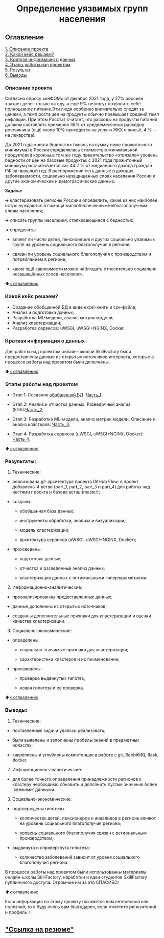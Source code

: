 # <center>Определение уязвимых групп населения

## Оглавление  
[1. Описание проекта](.README.md#Описание-проекта)  
[2. Какой кейс решаем?](.README.md#Какой-кейс-решаем)  
[3. Краткая информация о данных](.README.md#Краткая-информация-о-данных)  
[4. Этапы работы над проектом](.README.md#Этапы-работы-над-проектом)  
[5. Результат](.README.md#Результат)    
[6. Выводы](.README.md#Выводы) 

### Описание проекта  

 Согласно опросу «инФОМ» от декабря 2021 года, у 27% россиян хватает денег только на еду, а ещё 9% не могут позволить себе полноценное питание.Эти люди особенно внимательно следят за ценами, а темп роста  цен на продукты обычно превышает средний темп инфляции. При этом Росстат считает, что расходы на продукты питания должны составлять примерно 36% от среднемесячных расходов россиянина (ещё около 10% приходится на услуги ЖКХ и жильё, 4 % — на лекарства). 

 До 2021 года «черта бедности» (жизнь на сумму ниже прожиточного минимума) в России определялась стоимостью минимальной продуктовой корзины.в том же году правительство «отвязало» уровень бедности от цен на базовые продукты: с 2021 года прожиточный минимум рассчитывается как 44.2 % от медианного дохода граждан РФ за прошлый год. В распоряжении есть данные о доходах, заболеваемости, социально незащищённых слоях населения России и другие экономические и демографические данные.

 **Задача:**
  
  ➔ кластеризовать регионы Россиии определить, какие из них наиболее остро нуждаются в помощи малообеспеченным/неблагополучным слоям населения;

  ➔ описать группы населения, сталкивающиеся с бедностью;

  ➔ определить:
  
   - влияет ли число детей, пенсионеров и других социально уязвимых групп на уровень социального благополучия в регионе;
    
   - связан ли уровень социального благополучия с производством и потреблением в регионе;
    
   - какие ещё зависимости можно наблюдать относительно социально незащищённых слоёв населения.

:arrow_up:[к оглавлению](_)


### Какой кейс решаем?   

  - Создание обобщенной БД в виде excel-книги и csv-файла; 
  - Анализ и подготовка данных;
  - Разработка ML-модели, анализ метрик модели;
  - Анализ кластеризации;
  - Разработка сервисов: uWSGI, uWSGI+NGINX, Docker.



### Краткая информация о данных

Для работы над проектом онлайн-школой SkillFactory были предоставлены данные из открытых источников интернета, которые в процессе работы над проектом были дополнены.

  
:arrow_up:[к оглавлению](.README.md#Оглавление)


### Этапы работы над проектом  

* Этап 1: Создание [обобщенной БД](./Part_1/data): [Часть_1](./Part_1)

* Этап 2: Анализ и отчистка данных. Разведочный анализ (EDA):[Часть_2](./Part_2);

* Этап 3: Разработка ML-модели, анализ метрик модели. Описание и анализ кластеров: [Часть_3](./Part_3);

* Этап 4: Разработка сервисов (uWSGI, uWSGI+NGINX, Docker): [Часть_4](./Part_4).



:arrow_up:[к оглавлению](.README.md#Оглавление)


### Результаты: 

  1. Технические:
  
   * реализована git-архитектура проекта GitHub Flow: в проект добавлены 4 ветви (part_1, part_2, part_3 и part_4) для работы над частями проекта и базова ветвь (master);

   * созданы:
   
     - обобщенная база данных;
    
     - инструменты обработки, анализа и визуализации;

     - модель кластеризации;

     - архитектура сервисов (uWSGI, uWSGI+NGINX, Docker);
    
   * произведены:
   
     - подготовка данных;

     - отчистка и разведочный анализ данных;

     - кластеризация данных с оптимальными гиперпараметрами.
  
  2. Информационно-аналитические:
  
   * проанализированны предоставленные данные;

   * данные дополнены из открытых источников;

   * созданны дополнительные признаки для кластеризации и оценки качества кластеризации.
  
  3. Социально-экономические:
  
   * определены:
   
     - социально-значимые признаки для кластеризации;

     - характеристики кластеров и их поименование;
    
   * произведены:

     - проверка выдвинутых гипотез;

     - новая гипотеза и ее проверка. 


:arrow_up:[к оглавлению](.README.md#Оглавление)

### Выводы:

  1. Технические:
  
   * поставленные задачи удалось реализовать;

   * были выявлены и заполнены пробелы знаний в предметных областях;

   * закреплены и углублены компетенции в работе с git, RabbitMQ, flask, docker.
  
  2. Информационно-аналитические:
    
   * для более точного определения принадлежности регионов к кластеру необходимо обновить и дополнить пустые значения более 'свежими' данными.
  
  3. Социально-экономические:

   * подтверждены гипотезы:
   
     - колличество детей, пенсионеров и инвалидов в регионе влияют на уровень социального благополучия региона;

     - уровень социального благополучия связан с региональным производством;
     
   * выдвинута и опровергнута гипотеза:
    
     - количество заболеваний зависит от уровня социального благополучия региона.
          

В процессе работы над проектом были использованны  материалы онлайн-школы SkillFactory, наработки и идеи студентов SkillFactory публиччного доступа. Огромное им за это СПАСИБО!

:arrow_up:[к оглавлению](.README.md#Оглавление)


Если информация по этому проекту покажется вам интересной или полезной, то я буду очень вам благодарен, если отметите репозиторий и профиль ⭐️


## ["Ссылка на резюме"](https://kansk.hh.ru/resume/f3540f86ff097e4b7c0039ed1f315969523431)
